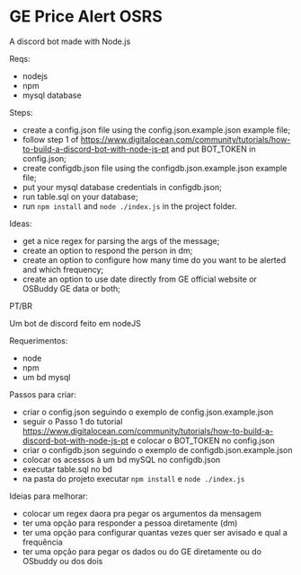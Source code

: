 # GE Price Alert OSRS

A discord bot made with Node.js

Reqs:
- nodejs
- npm
- mysql database

Steps:
- create a config.json file using the config.json.example.json example file;
- follow step 1 of https://www.digitalocean.com/community/tutorials/how-to-build-a-discord-bot-with-node-js-pt and put BOT_TOKEN in config.json;
- create configdb.json file using the configdb.json.example.json example file;
- put your mysql database credentials in configdb.json;
- run table.sql on your database;
- run ```npm install``` and ```node ./index.js``` in the project folder.

Ideas:
- get a nice regex for parsing the args of the message;
- create an option to respond the person in dm;
- create an option to configure how many time do you want to be alerted and which frequency;
- create an option to use date directly from GE official website or OSBuddy GE data or both;

PT/BR

Um bot de discord feito em nodeJS

Requerimentos:
- node
- npm
- um bd mysql

Passos para criar:
- criar o config.json seguindo o exemplo de config.json.example.json
- seguir o Passo 1 do tutorial https://www.digitalocean.com/community/tutorials/how-to-build-a-discord-bot-with-node-js-pt e colocar o BOT_TOKEN no config.json
- criar o configdb.json seguindo o exemplo de configdb.json.example.json
- colocar os acessos à um bd mySQL no configdb.json
- executar table.sql no bd
- na pasta do projeto executar ```npm install``` e ```node ./index.js```

Ideias para melhorar:
- colocar um regex daora pra pegar os argumentos da mensagem
- ter uma opção para responder a pessoa diretamente (dm)
- ter uma opção para configurar quantas vezes quer ser avisado e qual a frequência
- ter uma opção para pegar os dados ou do GE diretamente ou do OSbuddy ou dos dois

